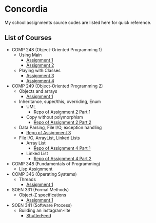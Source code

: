 # Concordia
My school assignments source codes are listed here for quick reference.

## List of Courses
* COMP 248 (Object-Oriented Programming 1)
	* Using Main
		* [Assignment 1](https://github.com/laurentlaurent/Concordia/tree/master/COMP%20248%20-%20OOP1/Assignment%201)
		* [Assignment 2](https://github.com/laurentlaurent/Concordia/tree/master/COMP%20248%20-%20OOP1/Assignment%202)
	* Playing with Classes
		* [Assignment 3](https://github.com/laurentlaurent/Concordia/tree/master/COMP%20248%20-%20OOP1/Assignment%203)
		* [Assignment 4](https://github.com/laurentlaurent/Concordia/tree/master/COMP%20248%20-%20OOP1/Assignment%203)
* COMP 249 (Object-Oriented Programming 2)
	* Objects and arrays
		* [Assignment 1](https://github.com/laurentlaurent/Concordia/tree/master/COMP%20249%20-%20OOP2/Assignment%201)
	* Inheritance, super/this, overriding, Enum
		* UML
			* [Repo of Assignment 2 Part 1](https://github.com/laurentlaurent/COMP-249-A2-1-PublicTransport_Less)
		* Copy without polymorphism
			* [Repo of Assignment 2 Part 2](https://github.com/laurentlaurent/COMP-249-A2-1-PublicTransport_More)
	* Data Parsing, File I/O, exception handling
		* [Repo of Assignment 3](https://github.com/laurentlaurent/COMP-249-A3-AuthorBibCreator)
	* File I/O, ArrayList, Linked Lists
		* Array List
			* [Repo of Assignment 4 Part 1](https://github.com/laurentlaurent/COMP-249-A4-Sub-Dictionary-Creator)
		* Linked List
			* [Repo of Assignment 4 Part 2](https://github.com/laurentlaurent/COMP-249-A4-Linked-Lists)
* COMP 348 (Fundamentals of Programming)
	* [Lisp Assignment](https://github.com/laurentlaurent/COMP348-Lisp-Assignment)
* COMP 346 (Operating Systems)
	* Threads
		* [Assignment 1](https://github.com/laurentlaurent/COMP-346-A1-Threads)
* SOEN 331 (Formal Methods)
	* Object-Z specifications
		* [Assignment 1](https://github.com/laurentlaurent/soen-331-assignment-1)
* SOEN 341 (Software Process)
	* Building an instagram-lite
		* [ShutterFeed](https://github.com/CamilBouzidi/-ShutterFeed-a-SOEN-341-Repo)
